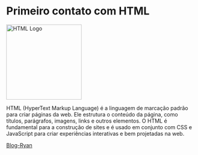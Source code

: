 # Primeiro contato com HTML

<img src="https://upload.wikimedia.org/wikipedia/commons/6/61/HTML5_logo_and_wordmark.svg" alt="HTML Logo" width="200"/>

HTML (HyperText Markup Language) é a linguagem de marcação padrão para criar páginas da web. Ele estrutura o conteúdo da página, como títulos, parágrafos, imagens, links e outros elementos. O HTML é fundamental para a construção de sites e é usado em conjunto com CSS e JavaScript para criar experiências interativas e bem projetadas na web.



[Blog-Ryan](https://ryanoliveira466.github.io/Blog-Ryan)


